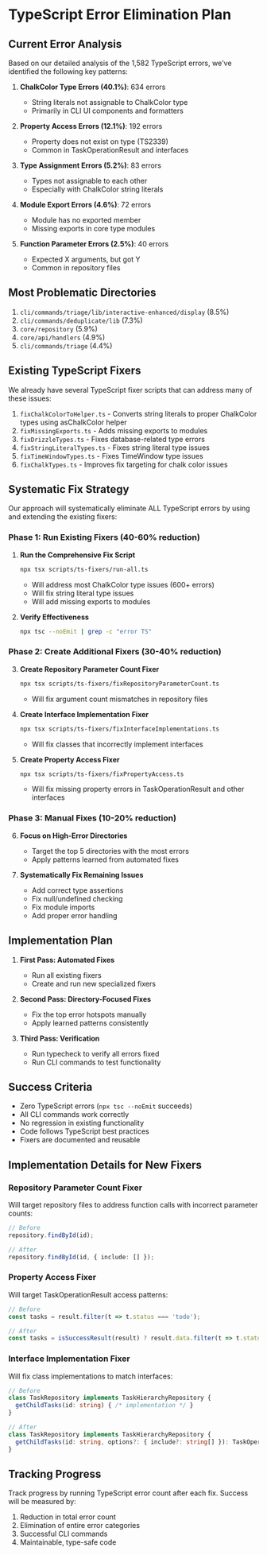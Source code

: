# TypeScript Error Elimination Plan

## Current Error Analysis

Based on our detailed analysis of the 1,582 TypeScript errors, we've identified the following key patterns:

1. **ChalkColor Type Errors (40.1%)**: 634 errors
   - String literals not assignable to ChalkColor type
   - Primarily in CLI UI components and formatters

2. **Property Access Errors (12.1%)**: 192 errors
   - Property does not exist on type (TS2339)
   - Common in TaskOperationResult and interfaces

3. **Type Assignment Errors (5.2%)**: 83 errors
   - Types not assignable to each other
   - Especially with ChalkColor string literals

4. **Module Export Errors (4.6%)**: 72 errors
   - Module has no exported member
   - Missing exports in core type modules

5. **Function Parameter Errors (2.5%)**: 40 errors
   - Expected X arguments, but got Y
   - Common in repository files

## Most Problematic Directories

1. `cli/commands/triage/lib/interactive-enhanced/display` (8.5%)
2. `cli/commands/deduplicate/lib` (7.3%)
3. `core/repository` (5.9%)
4. `core/api/handlers` (4.9%)
5. `cli/commands/triage` (4.4%)

## Existing TypeScript Fixers

We already have several TypeScript fixer scripts that can address many of these issues:

1. `fixChalkColorToHelper.ts` - Converts string literals to proper ChalkColor types using asChalkColor helper
2. `fixMissingExports.ts` - Adds missing exports to modules
3. `fixDrizzleTypes.ts` - Fixes database-related type errors
4. `fixStringLiteralTypes.ts` - Fixes string literal type issues
5. `fixTimeWindowTypes.ts` - Fixes TimeWindow type issues
6. `fixChalkTypes.ts` - Improves fix targeting for chalk color issues

## Systematic Fix Strategy

Our approach will systematically eliminate ALL TypeScript errors by using and extending the existing fixers:

### Phase 1: Run Existing Fixers (40-60% reduction)

1. **Run the Comprehensive Fix Script**
   ```bash
   npx tsx scripts/ts-fixers/run-all.ts
   ```
   - Will address most ChalkColor type issues (600+ errors)
   - Will fix string literal type issues
   - Will add missing exports to modules

2. **Verify Effectiveness**
   ```bash
   npx tsc --noEmit | grep -c "error TS"
   ```

### Phase 2: Create Additional Fixers (30-40% reduction)

3. **Create Repository Parameter Count Fixer**
   ```bash
   npx tsx scripts/ts-fixers/fixRepositoryParameterCount.ts
   ```
   - Will fix argument count mismatches in repository files

4. **Create Interface Implementation Fixer**
   ```bash
   npx tsx scripts/ts-fixers/fixInterfaceImplementations.ts
   ```
   - Will fix classes that incorrectly implement interfaces

5. **Create Property Access Fixer**
   ```bash
   npx tsx scripts/ts-fixers/fixPropertyAccess.ts
   ```
   - Will fix missing property errors in TaskOperationResult and other interfaces

### Phase 3: Manual Fixes (10-20% reduction)

6. **Focus on High-Error Directories**
   - Target the top 5 directories with the most errors
   - Apply patterns learned from automated fixes

7. **Systematically Fix Remaining Issues**
   - Add correct type assertions
   - Fix null/undefined checking
   - Fix module imports
   - Add proper error handling

## Implementation Plan

1. **First Pass: Automated Fixes**
   - Run all existing fixers
   - Create and run new specialized fixers

2. **Second Pass: Directory-Focused Fixes**
   - Fix the top error hotspots manually
   - Apply learned patterns consistently

3. **Third Pass: Verification**
   - Run typecheck to verify all errors fixed
   - Run CLI commands to test functionality

## Success Criteria

- Zero TypeScript errors (`npx tsc --noEmit` succeeds)
- All CLI commands work correctly
- No regression in existing functionality
- Code follows TypeScript best practices
- Fixers are documented and reusable

## Implementation Details for New Fixers

### Repository Parameter Count Fixer

Will target repository files to address function calls with incorrect parameter counts:

```typescript
// Before
repository.findById(id);

// After
repository.findById(id, { include: [] });
```

### Property Access Fixer

Will target TaskOperationResult access patterns:

```typescript
// Before
const tasks = result.filter(t => t.status === 'todo');

// After
const tasks = isSuccessResult(result) ? result.data.filter(t => t.status === 'todo') : [];
```

### Interface Implementation Fixer

Will fix class implementations to match interfaces:

```typescript
// Before
class TaskRepository implements TaskHierarchyRepository {
  getChildTasks(id: string) { /* implementation */ }
}

// After
class TaskRepository implements TaskHierarchyRepository {
  getChildTasks(id: string, options?: { include?: string[] }): TaskOperationResult<Task[]> { /* implementation */ }
}
```

## Tracking Progress

Track progress by running TypeScript error count after each fix. Success will be measured by:

1. Reduction in total error count
2. Elimination of entire error categories
3. Successful CLI commands
4. Maintainable, type-safe code
